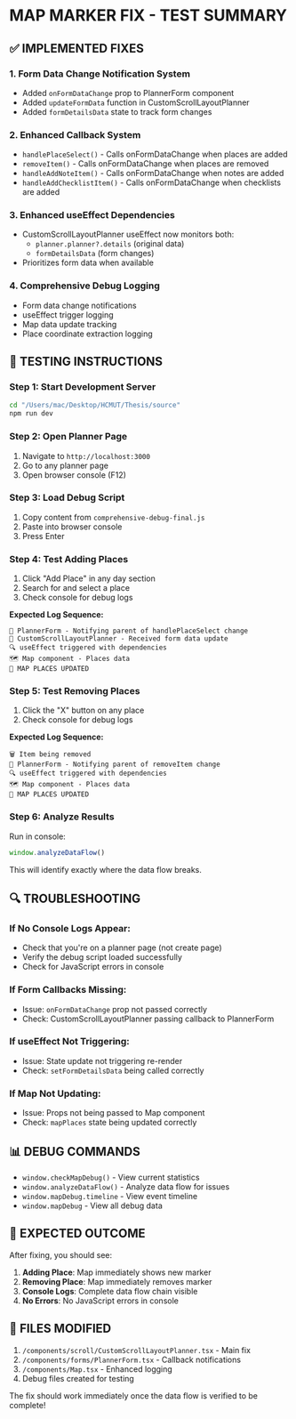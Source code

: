 # MAP MARKER FIX - TEST SUMMARY

## ✅ IMPLEMENTED FIXES

### 1. **Form Data Change Notification System**
- Added `onFormDataChange` prop to PlannerForm component
- Added `updateFormData` function in CustomScrollLayoutPlanner
- Added `formDetailsData` state to track form changes

### 2. **Enhanced Callback System**
- `handlePlaceSelect()` - Calls onFormDataChange when places are added
- `removeItem()` - Calls onFormDataChange when places are removed  
- `handleAddNoteItem()` - Calls onFormDataChange when notes are added
- `handleAddChecklistItem()` - Calls onFormDataChange when checklists are added

### 3. **Enhanced useEffect Dependencies**
- CustomScrollLayoutPlanner useEffect now monitors both:
  - `planner.planner?.details` (original data)
  - `formDetailsData` (form changes)
- Prioritizes form data when available

### 4. **Comprehensive Debug Logging**
- Form data change notifications
- useEffect trigger logging
- Map data update tracking
- Place coordinate extraction logging

## 🔧 TESTING INSTRUCTIONS

### Step 1: Start Development Server
```bash
cd "/Users/mac/Desktop/HCMUT/Thesis/source"
npm run dev
```

### Step 2: Open Planner Page
1. Navigate to `http://localhost:3000`
2. Go to any planner page 
3. Open browser console (F12)

### Step 3: Load Debug Script
1. Copy content from `comprehensive-debug-final.js`
2. Paste into browser console
3. Press Enter

### Step 4: Test Adding Places
1. Click "Add Place" in any day section
2. Search for and select a place
3. Check console for debug logs

**Expected Log Sequence:**
```
🔄 PlannerForm - Notifying parent of handlePlaceSelect change
🔄 CustomScrollLayoutPlanner - Received form data update
🔍 useEffect triggered with dependencies
🗺️ Map component - Places data
🎯 MAP PLACES UPDATED
```

### Step 5: Test Removing Places  
1. Click the "X" button on any place
2. Check console for debug logs

**Expected Log Sequence:**
```
🗑️ Item being removed
🔄 PlannerForm - Notifying parent of removeItem change
🔍 useEffect triggered with dependencies
🗺️ Map component - Places data
🎯 MAP PLACES UPDATED
```

### Step 6: Analyze Results
Run in console:
```javascript
window.analyzeDataFlow()
```

This will identify exactly where the data flow breaks.

## 🔍 TROUBLESHOOTING

### If No Console Logs Appear:
- Check that you're on a planner page (not create page)
- Verify the debug script loaded successfully
- Check for JavaScript errors in console

### If Form Callbacks Missing:
- Issue: `onFormDataChange` prop not passed correctly
- Check: CustomScrollLayoutPlanner passing callback to PlannerForm

### If useEffect Not Triggering:
- Issue: State update not triggering re-render
- Check: `setFormDetailsData` being called correctly

### If Map Not Updating:
- Issue: Props not being passed to Map component
- Check: `mapPlaces` state being updated correctly

## 📊 DEBUG COMMANDS

- `window.checkMapDebug()` - View current statistics
- `window.analyzeDataFlow()` - Analyze data flow for issues
- `window.mapDebug.timeline` - View event timeline
- `window.mapDebug` - View all debug data

## 🎯 EXPECTED OUTCOME

After fixing, you should see:
1. **Adding Place**: Map immediately shows new marker
2. **Removing Place**: Map immediately removes marker
3. **Console Logs**: Complete data flow chain visible
4. **No Errors**: No JavaScript errors in console

## 📝 FILES MODIFIED

1. `/components/scroll/CustomScrollLayoutPlanner.tsx` - Main fix
2. `/components/forms/PlannerForm.tsx` - Callback notifications  
3. `/components/Map.tsx` - Enhanced logging
4. Debug files created for testing

The fix should work immediately once the data flow is verified to be complete!

